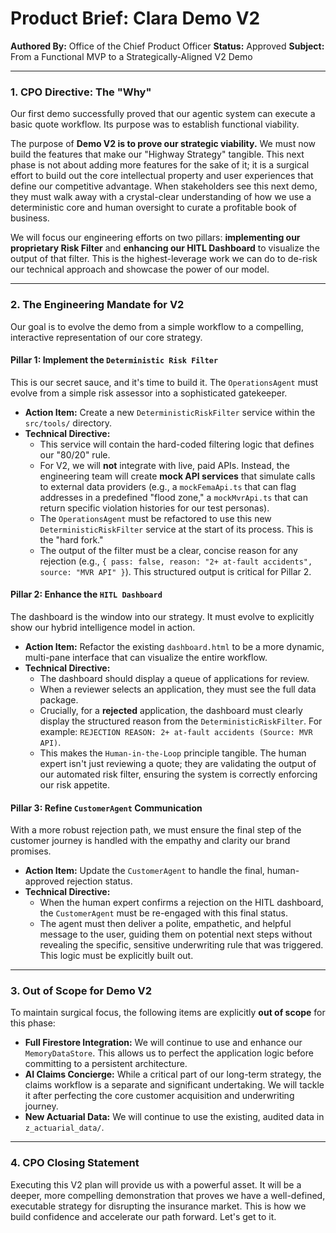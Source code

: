 # Product Brief: Clara Demo V2

**Authored By:** Office of the Chief Product Officer
**Status:** Approved
**Subject:** From a Functional MVP to a Strategically-Aligned V2 Demo

---

### 1. CPO Directive: The "Why"

Our first demo successfully proved that our agentic system can execute a basic quote workflow. Its purpose was to establish functional viability.

The purpose of **Demo V2 is to prove our strategic viability.** We must now build the features that make our "Highway Strategy" tangible. This next phase is not about adding more features for the sake of it; it is a surgical effort to build out the core intellectual property and user experiences that define our competitive advantage. When stakeholders see this next demo, they must walk away with a crystal-clear understanding of how we use a deterministic core and human oversight to curate a profitable book of business.

We will focus our engineering efforts on two pillars: **implementing our proprietary Risk Filter** and **enhancing our HITL Dashboard** to visualize the output of that filter. This is the highest-leverage work we can do to de-risk our technical approach and showcase the power of our model.

---

### 2. The Engineering Mandate for V2

Our goal is to evolve the demo from a simple workflow to a compelling, interactive representation of our core strategy.

#### **Pillar 1: Implement the `Deterministic Risk Filter`**

This is our secret sauce, and it's time to build it. The `OperationsAgent` must evolve from a simple risk assessor into a sophisticated gatekeeper.

*   **Action Item:** Create a new `DeterministicRiskFilter` service within the `src/tools/` directory.
*   **Technical Directive:**
    *   This service will contain the hard-coded filtering logic that defines our "80/20" rule.
    *   For V2, we will **not** integrate with live, paid APIs. Instead, the engineering team will create **mock API services** that simulate calls to external data providers (e.g., a `mockFemaApi.ts` that can flag addresses in a predefined "flood zone," a `mockMvrApi.ts` that can return specific violation histories for our test personas).
    *   The `OperationsAgent` must be refactored to use this new `DeterministicRiskFilter` service at the start of its process. This is the "hard fork."
    *   The output of the filter must be a clear, concise reason for any rejection (e.g., `{ pass: false, reason: "2+ at-fault accidents", source: "MVR API" }`). This structured output is critical for Pillar 2.

#### **Pillar 2: Enhance the `HITL Dashboard`**

The dashboard is the window into our strategy. It must evolve to explicitly show our hybrid intelligence model in action.

*   **Action Item:** Refactor the existing `dashboard.html` to be a more dynamic, multi-pane interface that can visualize the entire workflow.
*   **Technical Directive:**
    *   The dashboard should display a queue of applications for review.
    *   When a reviewer selects an application, they must see the full data package.
    *   Crucially, for a **rejected** application, the dashboard must clearly display the structured reason from the `DeterministicRiskFilter`. For example: `REJECTION REASON: 2+ at-fault accidents (Source: MVR API)`.
    *   This makes the `Human-in-the-Loop` principle tangible. The human expert isn't just reviewing a quote; they are validating the output of our automated risk filter, ensuring the system is correctly enforcing our risk appetite.

#### **Pillar 3: Refine `CustomerAgent` Communication**

With a more robust rejection path, we must ensure the final step of the customer journey is handled with the empathy and clarity our brand promises.

*   **Action Item:** Update the `CustomerAgent` to handle the final, human-approved rejection status.
*   **Technical Directive:**
    *   When the human expert confirms a rejection on the HITL dashboard, the `CustomerAgent` must be re-engaged with this final status.
    *   The agent must then deliver a polite, empathetic, and helpful message to the user, guiding them on potential next steps without revealing the specific, sensitive underwriting rule that was triggered. This logic must be explicitly built out.

---

### 3. Out of Scope for Demo V2

To maintain surgical focus, the following items are explicitly **out of scope** for this phase:

*   **Full Firestore Integration:** We will continue to use and enhance our `MemoryDataStore`. This allows us to perfect the application logic before committing to a persistent architecture.
*   **AI Claims Concierge:** While a critical part of our long-term strategy, the claims workflow is a separate and significant undertaking. We will tackle it after perfecting the core customer acquisition and underwriting journey.
*   **New Actuarial Data:** We will continue to use the existing, audited data in `z_actuarial_data/`.

---

### 4. CPO Closing Statement

Executing this V2 plan will provide us with a powerful asset. It will be a deeper, more compelling demonstration that proves we have a well-defined, executable strategy for disrupting the insurance market. This is how we build confidence and accelerate our path forward. Let's get to it. 